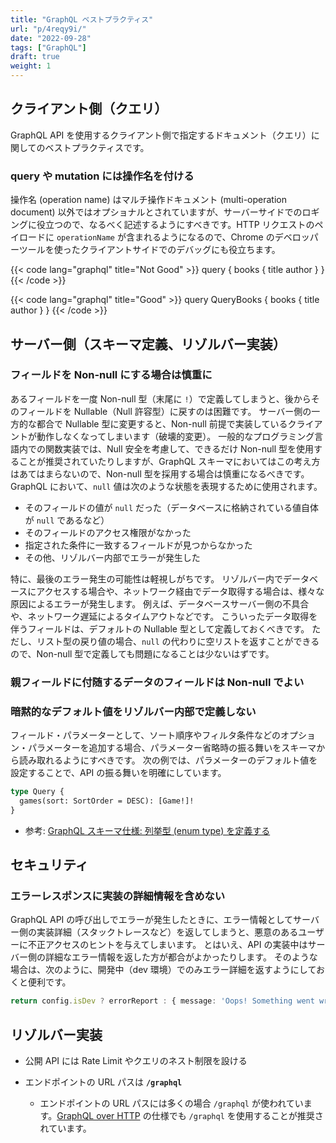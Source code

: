 ```yaml
---
title: "GraphQL ベストプラクティス"
url: "p/4reqy9i/"
date: "2022-09-28"
tags: ["GraphQL"]
draft: true
weight: 1
---
```


クライアント側（クエリ）
----

GraphQL API を使用するクライアント側で指定するドキュメント（クエリ）に関してのベストプラクティスです。

### query や mutation には操作名を付ける

操作名 (operation name) はマルチ操作ドキュメント (multi-operation document) 以外ではオプショナルとされていますが、サーバーサイドでのロギングに役立つので、なるべく記述するようにすべきです。HTTP リクエストのペイロードに `operationName` が含まれるようになるので、Chrome のデベロッパーツールを使ったクライアントサイドでのデバッグにも役立ちます。

{{< code lang="graphql" title="Not Good" >}}
query {
  books { title author }
}
{{< /code >}}

{{< code lang="graphql" title="Good" >}}
query QueryBooks {
  books { title author }
}
{{< /code >}}


サーバー側（スキーマ定義、リゾルバー実装）
----

### フィールドを Non-null にする場合は慎重に

あるフィールドを一度 Non-null 型（末尾に `!`）で定義してしまうと、後からそのフィールドを Nullable（Null 許容型）に戻すのは困難です。
サーバー側の一方的な都合で Nullable 型に変更すると、Non-null 前提で実装しているクライアントが動作しなくなってしまいます（破壊的変更）。
一般的なプログラミング言語内での関数実装では、Null 安全を考慮して、できるだけ Non-null 型を使用することが推奨されていたりしますが、GraphQL スキーマにおいてはこの考え方はあてはまらないので、Non-null 型を採用する場合は慎重になるべきです。
GraphQL において、`null` 値は次のような状態を表現するために使用されます。

- そのフィールドの値が `null` だった（データベースに格納されている値自体が `null` であるなど）
- そのフィールドのアクセス権限がなかった
- 指定された条件に一致するフィールドが見つからなかった
- その他、リゾルバー内部でエラーが発生した

特に、最後のエラー発生の可能性は軽視しがちです。
リゾルバー内でデータベースにアクセスする場合や、ネットワーク経由でデータ取得する場合は、様々な原因によるエラーが発生します。
例えば、データベースサーバー側の不具合や、ネットワーク遅延によるタイムアウトなどです。
こういったデータ取得を伴うフィールドは、デフォルトの Nullable 型として定義しておくべきです。
ただし、リスト型の戻り値の場合、`null` の代わりに空リストを返すことができるので、Non-null 型で定義しても問題になることは少ないはずです。

### 親フィールドに付随するデータのフィールドは Non-null でよい

### 暗黙的なデフォルト値をリゾルバー内部で定義しない

フィールド・パラメーターとして、ソート順序やフィルタ条件などのオプション・パラメーターを追加する場合、パラメーター省略時の振る舞いをスキーマから読み取れるようにすべきです。
次の例では、パラメーターのデフォルト値を設定することで、API の振る舞いを明確にしています。

```graphql
type Query {
  games(sort: SortOrder = DESC): [Game!]!
}
```

- 参考: [GraphQL スキーマ仕様: 列挙型 (enum type) を定義する](/p/isotm77/)


セキュリティ
----

### エラーレスポンスに実装の詳細情報を含めない

GraphQL API の呼び出しでエラーが発生したときに、エラー情報としてサーバー側の実装詳細（スタックトレースなど）を返してしまうと、悪意のあるユーザーに不正アクセスのヒントを与えてしまいます。
とはいえ、API の実装中はサーバー側の詳細なエラー情報を返した方が都合がよかったりします。
そのような場合は、次のように、開発中（dev 環境）でのみエラー詳細を返すようにしておくと便利です。

```ts
return config.isDev ? errorReport : { message: 'Oops! Something went wrong.' }
```


リゾルバー実装
----

* 公開 API には Rate Limit やクエリのネスト制限を設ける

* エンドポイントの URL パスは __`/graphql`__
  * エンドポイントの URL パスには多くの場合 `/graphql` が使われています。[GraphQL over HTTP](https://graphql.github.io/graphql-over-http/) の仕様でも `/graphql` を使用することが推奨されています。


